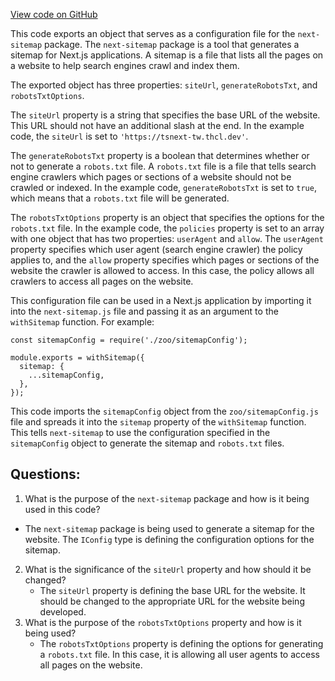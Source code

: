 [View code on GitHub](zoo-labs/zoo/blob/master/foundation/next-sitemap.config.js)

This code exports an object that serves as a configuration file for the `next-sitemap` package. The `next-sitemap` package is a tool that generates a sitemap for Next.js applications. A sitemap is a file that lists all the pages on a website to help search engines crawl and index them. 

The exported object has three properties: `siteUrl`, `generateRobotsTxt`, and `robotsTxtOptions`. 

The `siteUrl` property is a string that specifies the base URL of the website. This URL should not have an additional slash at the end. In the example code, the `siteUrl` is set to `'https://tsnext-tw.thcl.dev'`. 

The `generateRobotsTxt` property is a boolean that determines whether or not to generate a `robots.txt` file. A `robots.txt` file is a file that tells search engine crawlers which pages or sections of a website should not be crawled or indexed. In the example code, `generateRobotsTxt` is set to `true`, which means that a `robots.txt` file will be generated. 

The `robotsTxtOptions` property is an object that specifies the options for the `robots.txt` file. In the example code, the `policies` property is set to an array with one object that has two properties: `userAgent` and `allow`. The `userAgent` property specifies which user agent (search engine crawler) the policy applies to, and the `allow` property specifies which pages or sections of the website the crawler is allowed to access. In this case, the policy allows all crawlers to access all pages on the website. 

This configuration file can be used in a Next.js application by importing it into the `next-sitemap.js` file and passing it as an argument to the `withSitemap` function. For example:

```
const sitemapConfig = require('./zoo/sitemapConfig');

module.exports = withSitemap({
  sitemap: {
    ...sitemapConfig,
  },
});
```

This code imports the `sitemapConfig` object from the `zoo/sitemapConfig.js` file and spreads it into the `sitemap` property of the `withSitemap` function. This tells `next-sitemap` to use the configuration specified in the `sitemapConfig` object to generate the sitemap and `robots.txt` files.
## Questions: 
 1. What is the purpose of the `next-sitemap` package and how is it being used in this code?
   - The `next-sitemap` package is being used to generate a sitemap for the website. The `IConfig` type is defining the configuration options for the sitemap.
2. What is the significance of the `siteUrl` property and how should it be changed?
   - The `siteUrl` property is defining the base URL for the website. It should be changed to the appropriate URL for the website being developed.
3. What is the purpose of the `robotsTxtOptions` property and how is it being used?
   - The `robotsTxtOptions` property is defining the options for generating a `robots.txt` file. In this case, it is allowing all user agents to access all pages on the website.